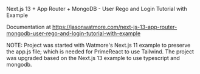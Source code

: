 
Next.js 13 + App Router + MongoDB - User Rego and Login Tutorial with Example

Documentation at https://jasonwatmore.com/next-js-13-app-router-mongodb-user-rego-and-login-tutorial-with-example

NOTE: Project was started with Watmore's Next.js 11 example to preserve the app.js file; which is needed for PrimeReact to use Tailwind.  The 
project was upgraded based on the Next.js 13 example to use typescript and mongodb.